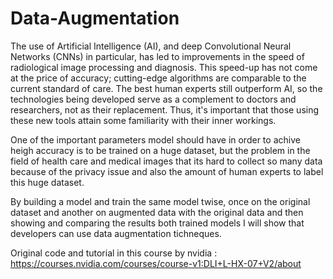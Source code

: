 # Data-Augmentation

The use of Artificial Intelligence (AI), and deep Convolutional Neural Networks (CNNs) in particular, has led to improvements in the speed of radiological image processing and diagnosis. This speed-up has not come at the price of accuracy; cutting-edge algorithms are comparable to the current standard of care. The best human experts still outperform AI, so the technologies being developed serve as a complement to doctors and researchers, not as their replacement. Thus, it's important that those using these new tools attain some familiarity with their inner workings.

One of the important parameters model should have in order to achive heigh accuracy is to be trained on a huge dataset, but the problem in the field of health care and medical images that its hard to collect so many data because of the privacy issue and also the amount of human experts to label this huge dataset.

By building a model and train the same model twise, once on the original dataset and another on augmented data with the original data and then showing and comparing the results both trained models I will show that developers can use data augmentation tichneques.

Original code and tutorial in this course by nvidia : https://courses.nvidia.com/courses/course-v1:DLI+L-HX-07+V2/about
